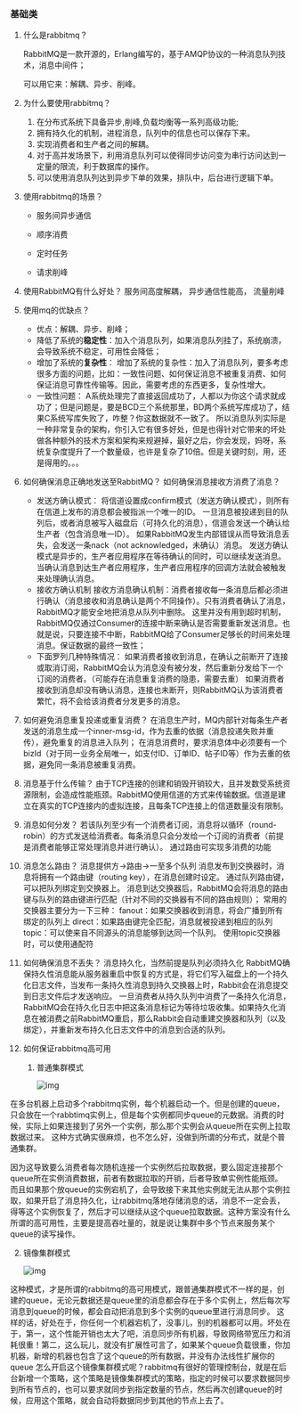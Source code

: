 ### 基础类
1. 什么是rabbitmq？
   
    RabbitMQ是一款开源的，Erlang编写的，基于AMQP协议的一种消息队列技术，消息中间件；
    
    可以用它来：解耦、异步、削峰。
    
     
    
2. 为什么要使用rabbitmq？
    1. 在分布式系统下具备异步,削峰,负载均衡等一系列高级功能;
    2. 拥有持久化的机制，进程消息，队列中的信息也可以保存下来。
    3. 实现消费者和生产者之间的解耦。
    4. 对于高并发场景下，利用消息队列可以使得同步访问变为串行访问达到一定量的限流，利于数据库的操作。
    5. 可以使用消息队列达到异步下单的效果，排队中，后台进行逻辑下单。

3. 使用rabbitmq的场景？
    - 服务间异步通信

    - 顺序消费

    - 定时任务

    - 请求削峰

4. 使用RabbitMQ有什么好处？
        服务间高度解耦，
        异步通信性能高，
        流量削峰

5. 使用mq的优缺点？

    - 优点：解耦、异步、削峰；
    - 降低了系统的**稳定性**：加入个消息队列，如果消息队列挂了，系统崩溃，会导致系统不稳定，可用性会降低；
    - 增加了系统的**复杂性**：
        增加了系统的复杂性：加入了消息队列，要多考虑很多方面的问题，比如：一致性问题、如何保证消息不被重复消费、如何保证消息可靠性传输等。因此，需要考虑的东西更多，复杂性增大。
    - 一致性问题：
        A系统处理完了直接返回成功了，人都以为你这个请求就成功了；但是问题是，要是BCD三个系统那里，BD两个系统写库成功了，结果C系统写库失败了，咋整？你这数据就不一致了。
        所以消息队列实际是一种非常复杂的架构，你引入它有很多好处，但是也得针对它带来的坏处做各种额外的技术方案和架构来规避掉，最好之后，你会发现，妈呀，系统复杂度提升了一个数量级，也许是复杂了10倍。但是关键时刻，用，还是得用的。。。

6. 如何确保消息正确地发送至RabbitMQ？ 如何确保消息接收方消费了消息？

    - 发送方确认模式：
        将信道设置成confirm模式（发送方确认模式），则所有在信道上发布的消息都会被指派一个唯一的ID。
        一旦消息被投递到目的队列后，或者消息被写入磁盘后（可持久化的消息），信道会发送一个确认给生产者（包含消息唯一ID）。
        如果RabbitMQ发生内部错误从而导致消息丢失，会发送一条nack（not acknowledged，未确认）消息。
        发送方确认模式是异步的，生产者应用程序在等待确认的同时，可以继续发送消息。当确认消息到达生产者应用程序，生产者应用程序的回调方法就会被触发来处理确认消息。
    - 接收方确认机制
        接收方消息确认机制：消费者接收每一条消息后都必须进行确认（消息接收和消息确认是两个不同操作）。只有消费者确认了消息，RabbitMQ才能安全地把消息从队列中删除。
        这里并没有用到超时机制，RabbitMQ仅通过Consumer的连接中断来确认是否需要重新发送消息。也就是说，只要连接不中断，RabbitMQ给了Consumer足够长的时间来处理消息。保证数据的最终一致性；
    - 下面罗列几种特殊情况：
        如果消费者接收到消息，在确认之前断开了连接或取消订阅，RabbitMQ会认为消息没有被分发，然后重新分发给下一个订阅的消费者。（可能存在消息重复消费的隐患，需要去重）
        如果消费者接收到消息却没有确认消息，连接也未断开，则RabbitMQ认为该消费者繁忙，将不会给该消费者分发更多的消息。

7. 如何避免消息重复投递或重复消费？
        在消息生产时，MQ内部针对每条生产者发送的消息生成一个inner-msg-id，作为去重的依据（消息投递失败并重传），避免重复的消息进入队列；
        在消息消费时，要求消息体中必须要有一个bizId（对于同一业务全局唯一，如支付ID、订单ID、帖子ID等）作为去重的依据，避免同一条消息被重复消费。

8. 消息基于什么传输？
    由于TCP连接的创建和销毁开销较大，且并发数受系统资源限制，会造成性能瓶颈。RabbitMQ使用信道的方式来传输数据。信道是建立在真实的TCP连接内的虚拟连接，且每条TCP连接上的信道数量没有限制。

9. 消息如何分发？
     若该队列至少有一个消费者订阅，消息将以循环（round-robin）的方式发送给消费者。每条消息只会分发给一个订阅的消费者（前提是消费者能够正常处理消息并进行确认）。
       通过路由可实现多消费的功能

10. 消息怎么路由？
     消息提供方->路由->一至多个队列
       消息发布到交换器时，消息将拥有一个路由键（routing key），在消息创建时设定。
       通过队列路由键，可以把队列绑定到交换器上。
       消息到达交换器后，RabbitMQ会将消息的路由键与队列的路由键进行匹配（针对不同的交换器有不同的路由规则）；
       常用的交换器主要分为一下三种：
       fanout：如果交换器收到消息，将会广播到所有绑定的队列上
       direct：如果路由键完全匹配，消息就被投递到相应的队列
       topic：可以使来自不同源头的消息能够到达同一个队列。 使用topic交换器时，可以使用通配符

11. 如何确保消息不丢失？
      消息持久化，当然前提是队列必须持久化
      RabbitMQ确保持久性消息能从服务器重启中恢复的方式是，将它们写入磁盘上的一个持久化日志文件，当发布一条持久性消息到持久交换器上时，Rabbit会在消息提交到日志文件后才发送响应。
      一旦消费者从持久队列中消费了一条持久化消息，RabbitMQ会在持久化日志中把这条消息标记为等待垃圾收集。如果持久化消息在被消费之前RabbitMQ重启，那么Rabbit会自动重建交换器和队列（以及绑定），并重新发布持久化日志文件中的消息到合适的队列。

12. 如何保证rabbitmq高可用

      1. 普通集群模式
         
          ![img](Interview.assets/36cafe76057683333bd6cf6a427836270c8.jpg)



在多台机器上启动多个rabbitmq实例，每个机器启动一个。但是创建的queue，只会放在一个rabbtimq实例上，但是每个实例都同步queue的元数据。消费的时候，实际上如果连接到了另外一个实例，那么那个实例会从queue所在实例上拉取数据过来。
这种方式确实很麻烦，也不怎么好，没做到所谓的分布式，就是个普通集群。        

因为这导致要么消费者每次随机连接一个实例然后拉取数据，要么固定连接那个queue所在实例消费数据，前者有数据拉取的开销，后者导致单实例性能瓶颈。
而且如果那个放queue的实例宕机了，会导致接下来其他实例就无法从那个实例拉取，如果开启了消息持久化，让rabbitmq落地存储消息的话，消息不一定会丢，得等这个实例恢复了，然后才可以继续从这个queue拉取数据。这种方案没有什么所谓的高可用性，主要是提高吞吐量的，就是说让集群中多个节点来服务某个queue的读写操作。

2. 镜像集群模式

   ![img](/Interview.assets/10297697-95bcf8e25c194150.webp)

这种模式，才是所谓的rabbitmq的高可用模式，跟普通集群模式不一样的是，创建的queue，无论元数据还是queue里的消息都会存在于多个实例上，然后每次写消息到queue的时候，都会自动把消息到多个实例的queue里进行消息同步。
这样的话，好处在于，你任何一个机器宕机了，没事儿，别的机器都可以用。坏处在于，第一，这个性能开销也太大了吧，消息同步所有机器，导致网络带宽压力和消耗很重！第二，这么玩儿，就没有扩展性可言了，如果某个queue负载很重，你加机器，新增的机器也包含了这个queue的所有数据，并没有办法线性扩展你的queue
怎么开启这个镜像集群模式呢？rabbitmq有很好的管理控制台，就是在后台新增一个策略，这个策略是镜像集群模式的策略，指定的时候可以要求数据同步到所有节点的，也可以要求就同步到指定数量的节点，然后再次创建queue的时候，应用这个策略，就会自动将数据同步到其他的节点上去了。


